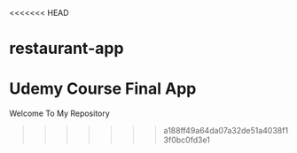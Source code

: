 <<<<<<< HEAD
# restaurant-app
Udemy Course Final App
=======
Welcome To My Repository
>>>>>>> a188ff49a64da07a32de51a4038f13f0bc0fd3e1
